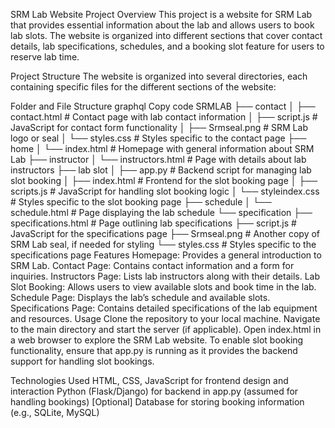 SRM Lab Website
Project Overview
This project is a website for SRM Lab that provides essential information about the lab and allows users to book lab slots. The website is organized into different sections that cover contact details, lab specifications, schedules, and a booking slot feature for users to reserve lab time.

Project Structure
The website is organized into several directories, each containing specific files for the different sections of the website:

Folder and File Structure
graphql
Copy code
SRMLAB
├── contact
│   ├── contact.html         # Contact page with lab contact information
│   ├── script.js            # JavaScript for contact form functionality
│   ├── Srmseal.png          # SRM Lab logo or seal
│   └── styles.css           # Styles specific to the contact page
├── home
│   └── index.html           # Homepage with general information about SRM Lab
├── instructor
│   └── instructors.html     # Page with details about lab instructors
├── lab slot
│   ├── app.py               # Backend script for managing lab slot booking
│   ├── index.html           # Frontend for the slot booking page
│   ├── scripts.js           # JavaScript for handling slot booking logic
│   └── styleindex.css       # Styles specific to the slot booking page
├── schedule
│   └── schedule.html        # Page displaying the lab schedule
└── specification
    ├── specifications.html  # Page outlining lab specifications
    ├── script.js            # JavaScript for the specifications page
    ├── Srmseal.png          # Another copy of SRM Lab seal, if needed for styling
    └── styles.css           # Styles specific to the specifications page
Features
Homepage: Provides a general introduction to SRM Lab.
Contact Page: Contains contact information and a form for inquiries.
Instructors Page: Lists lab instructors along with their details.
Lab Slot Booking: Allows users to view available slots and book time in the lab.
Schedule Page: Displays the lab’s schedule and available slots.
Specifications Page: Contains detailed specifications of the lab equipment and resources.
Usage
Clone the repository to your local machine.
Navigate to the main directory and start the server (if applicable).
Open index.html in a web browser to explore the SRM Lab website.
To enable slot booking functionality, ensure that app.py is running as it provides the backend support for handling slot bookings.

Technologies Used
HTML, CSS, JavaScript for frontend design and interaction
Python (Flask/Django) for backend in app.py (assumed for handling bookings)
[Optional] Database for storing booking information (e.g., SQLite, MySQL)
